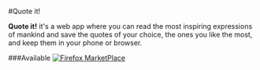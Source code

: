 #Quote it!

**Quote it!** it's a web app where you can read the most inspiring expressions of mankind and save the quotes of your choice, the ones you like the most, and keep them in your phone or browser.

###Available
[![Firefox MarketPlace](https://marketplace.cdn.mozilla.net/media/img/mkt/badges/firefox-marketplace_badge-black_172_60.png?b=d9ec097-5679a193)](https://marketplace.firefox.com/app/quoteit/)
